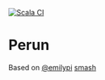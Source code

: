 [![Scala CI](https://github.com/lemastero/Perun/workflows/Scala%20CI/badge.svg?branch=master)](https://github.com/lemastero/Perun/actions?query=workflow%3A%22Scala+CI%22+branch%3Amaster)

# Perun

Based on [@emilypi](https://github.com/emilypi) [smash](https://github.com/emilypi/smash)
